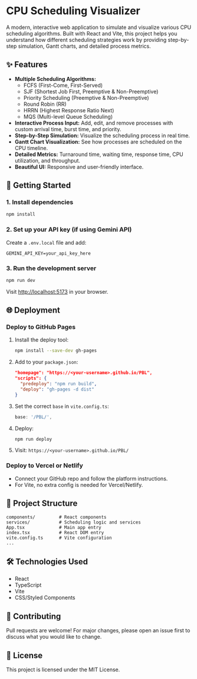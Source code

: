 # CPU Scheduling Visualizer

A modern, interactive web application to simulate and visualize various CPU scheduling algorithms. Built with React and Vite, this project helps you understand how different scheduling strategies work by providing step-by-step simulation, Gantt charts, and detailed process metrics.

## ✨ Features
- **Multiple Scheduling Algorithms:**
  - FCFS (First-Come, First-Served)
  - SJF (Shortest Job First, Preemptive & Non-Preemptive)
  - Priority Scheduling (Preemptive & Non-Preemptive)
  - Round Robin (RR)
  - HRRN (Highest Response Ratio Next)
  - MQS (Multi-level Queue Scheduling)
- **Interactive Process Input:** Add, edit, and remove processes with custom arrival time, burst time, and priority.
- **Step-by-Step Simulation:** Visualize the scheduling process in real time.
- **Gantt Chart Visualization:** See how processes are scheduled on the CPU timeline.
- **Detailed Metrics:** Turnaround time, waiting time, response time, CPU utilization, and throughput.
- **Beautiful UI:** Responsive and user-friendly interface.

## 🚀 Getting Started

### 1. Install dependencies
```bash
npm install
```

### 2. Set up your API key (if using Gemini API)
Create a `.env.local` file and add:
```
GEMINI_API_KEY=your_api_key_here
```

### 3. Run the development server
```bash
npm run dev
```
Visit [http://localhost:5173](http://localhost:5173) in your browser.

## 🌐 Deployment

### Deploy to GitHub Pages
1. Install the deploy tool:
   ```bash
   npm install --save-dev gh-pages
   ```
2. Add to your `package.json`:
   ```json
   "homepage": "https://<your-username>.github.io/PBL",
   "scripts": {
     "predeploy": "npm run build",
     "deploy": "gh-pages -d dist"
   }
   ```
3. Set the correct `base` in `vite.config.ts`:
   ```ts
   base: '/PBL/',
   ```
4. Deploy:
   ```bash
   npm run deploy
   ```
5. Visit: `https://<your-username>.github.io/PBL/`

### Deploy to Vercel or Netlify
- Connect your GitHub repo and follow the platform instructions.
- For Vite, no extra config is needed for Vercel/Netlify.

## 📁 Project Structure
```
components/         # React components
services/           # Scheduling logic and services
App.tsx             # Main app entry
index.tsx           # React DOM entry
vite.config.ts      # Vite configuration
...
```

## 🛠️ Technologies Used
- React
- TypeScript
- Vite
- CSS/Styled Components

## 🤝 Contributing
Pull requests are welcome! For major changes, please open an issue first to discuss what you would like to change.

## 📄 License
This project is licensed under the MIT License.
